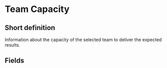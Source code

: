 # Team Capacity
## Short definition
Information about the capacity of the selected team to deliver the expected results.
## Fields
